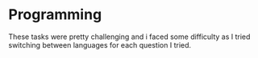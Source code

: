 # Programming
These tasks were pretty challenging and i faced some difficulty as I tried switching between languages for each question I tried. 
